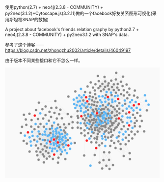 ﻿
使用python(2.7) + neo4j(2.3.8 - COMMUNITY) + py2neo(3.1.2)+Cytoscape.js(3.2.11)做的一个facebook好友关系图形可视化(采用斯坦福SNAP的数据)

A project about facebook's friends relation graphy by python2.7 + neo4j(2.3.8 - COMMUNITY) + py2neo3.1.2 with SNAP's data.

参考了这个博客——https://blog.csdn.net/zhongzhu2002/article/details/46049197

由于版本不同某些接口和它不怎么一样。

![Image text](/demo.png)